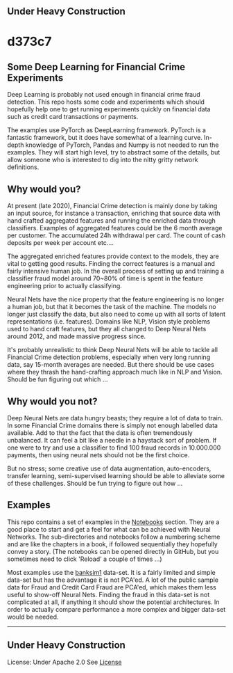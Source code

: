 Under __Heavy__ Construction
---
# d373c7
## Some Deep Learning for Financial Crime Experiments
Deep Learning is probably not used enough in financial crime fraud detection. This repo hosts some code and experiments which should hopefully help one to get running experiments quickly on financial data such as credit card transactions or payments.

The examples use PyTorch as DeepLearning framework. PyTorch is a fantastic framework, but it does have somewhat of a learning curve. In-depth knowledge of PyTorch, Pandas and Numpy is not needed to run the examples. They will start high level, try to abstract some of the details, but allow someone who is interested to dig into the nitty gritty network definitions.

## Why would you?
At present (late 2020), Financial Crime detection is mainly done by taking an input source, for instance a transaction, enriching that source data with hand crafted aggregated features and running the enriched data through classifiers. Examples of aggregated features could be the 6 month average per customer. The accumulated 24h withdrawal per card. The count of cash deposits per week per account etc....

The aggregated enriched features provide context to the models, they are vital to getting good results. Finding the correct features is a manual and fairly intensive human job. In the overall process of setting up and training a classifier fraud model around 70~80% of time is spent in the feature engineering prior to actually classifying.

Neural Nets have the nice property that the feature engineering is no longer a human job, but that it becomes the task of the machine. The models no longer just classify the data, but also need to come up with all sorts of latent representations (i.e. features). Domains like NLP, Vision style problems used to hand craft features, but they all changed to Deep Neural Nets around 2012, and made massive progress since. 

It's probably unrealistic to think Deep Neural Nets will be able to tackle all Financial Crime detection problems, especially when very long running data, say 15-month averages are needed. But there should be use cases where they thrash the hand-crafting approach much like in NLP and Vision. Should be fun figuring out which ...

## Why would you not?
Deep Neural Nets are data hungry beasts; they require a lot of data to train. In some Financial Crime domains there is simply not enough labelled data available. Add to that the fact that the data is often tremendously unbalanced. It can feel a bit like a needle in a haystack sort of problem. If one were to try and use a classifier to find 100 fraud records in 10.000.000 payments, then using neural nets should not be the first choice.

But no stress; some creative use of data augmentation, auto-encoders, transfer learning, semi-supervised learning should be able to alleviate some of these challenges. Should be fun trying to figure out how ...

## Examples
This repo contains a set of examples in the [Notebooks](https://github.com/t0kk35/d373c7/tree/master/notebooks) section. They are a good place to start and get a feel for what can be achieved with Neural Networks. The sub-directories and notebooks follow a numbering scheme and are like the chapters in a book, if followed sequentially they hopefully convey a story. (The notebooks can be opened directly in GitHub, but you sometimes need to click 'Reload' a couple of times ...)
    
Most examples use the [banksim1](https://www.kaggle.com/datasets/ealaxi/banksim1) data-set. It is a fairly limited and simple data-set but has the advantage it is not PCA'ed. A lot of the public sample data for Fraud and Credit Card Fraud are PCA'ed, which makes them less useful to show-off Neural Nets. Finding the fraud in this data-set is not complicated at all, if anything it should show the potential architectures. In order to actually compare performance a more complex and bigger data-set would be needed.

---
Under __Heavy__ Construction
---
License: Under Apache 2.0 See [License](./LICENSE)
